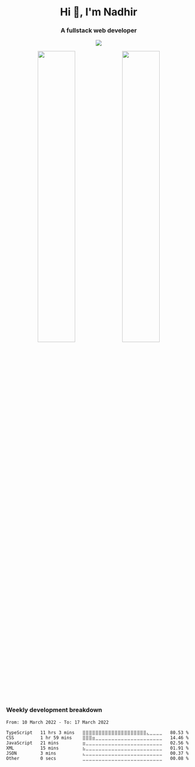 <h1 align="center">Hi 👋, I'm Nadhir</h1>
<h3 align="center">A fullstack web developer</h3>

<p align="center">
  <img src="https://github-readme-stats.vercel.app/api/top-langs/?username=nadhirxz&theme=dark&layout=compact&hide=java&count_private=true" />
</p>

<p align="center">
  <img align="center" width="45%" src="https://github-readme-stats.vercel.app/api?username=nadhirxz&theme=dark&show_icons=true&include_all_commits=true&count_private=true" />
  <img align="center" width="45%" src="https://github-readme-streak-stats.herokuapp.com/?user=nadhirxz&theme=dark&date_format=d%2fm%2f[Y]" />
</p>

### Weekly development breakdown

<!--START_SECTION:waka-->

```text
From: 10 March 2022 - To: 17 March 2022

TypeScript   11 hrs 3 mins   ⣿⣿⣿⣿⣿⣿⣿⣿⣿⣿⣿⣿⣿⣿⣿⣿⣿⣿⣿⣿⣄⣀⣀⣀⣀   80.53 %
CSS          1 hr 59 mins    ⣿⣿⣿⣶⣀⣀⣀⣀⣀⣀⣀⣀⣀⣀⣀⣀⣀⣀⣀⣀⣀⣀⣀⣀⣀   14.46 %
JavaScript   21 mins         ⣶⣀⣀⣀⣀⣀⣀⣀⣀⣀⣀⣀⣀⣀⣀⣀⣀⣀⣀⣀⣀⣀⣀⣀⣀   02.56 %
XML          15 mins         ⣦⣀⣀⣀⣀⣀⣀⣀⣀⣀⣀⣀⣀⣀⣀⣀⣀⣀⣀⣀⣀⣀⣀⣀⣀   01.91 %
JSON         3 mins          ⣄⣀⣀⣀⣀⣀⣀⣀⣀⣀⣀⣀⣀⣀⣀⣀⣀⣀⣀⣀⣀⣀⣀⣀⣀   00.37 %
Other        0 secs          ⣀⣀⣀⣀⣀⣀⣀⣀⣀⣀⣀⣀⣀⣀⣀⣀⣀⣀⣀⣀⣀⣀⣀⣀⣀   00.08 %
```

<!--END_SECTION:waka-->
